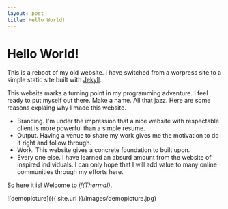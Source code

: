 ```yaml
---
layout: post
title: Hello World!
---
```


Hello World!
============

This is a reboot of my old website. I have switched from a worpress site to a simple static site built with [Jekyll](http://jekyllrb.com).

This website marks a turning point in my programming adventure. I feel ready to put myself out there. Make a name. All that jazz. Here are some reasons explaing why I made this website. 

 * Branding. I'm under the impression that a nice website with respectable client is more powerful than a simple resume. 
 * Output. Having a venue to share my work gives me the motivation to do it right and follow through. 
 * Work. This website gives a concrete foundation to built upon.
 * Every one else. I have learned an absurd amount from the website of inspired individuals. I can only hope that I will add value to many online communities through my efforts here. 

So here it is! Welcome to *if(Thermal)*.

![demopicture]({{ site.url }}/images/demopicture.jpg)


